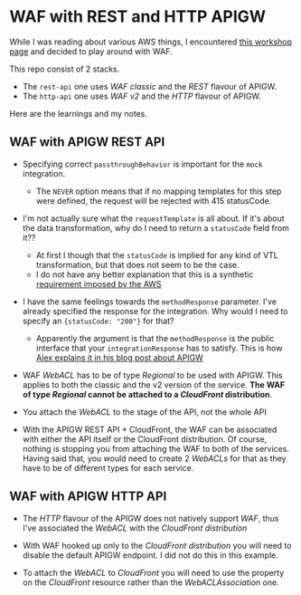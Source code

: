# WAF with REST and HTTP APIGW

While I was reading about various AWS things, I encountered [this workshop page](https://wellarchitectedlabs.com/security/300_labs/300_multilayered_api_security_with_cognito_and_waf/2_use_secrets_securely/) and decided to play around with WAF.

This repo consist of 2 stacks.

- The `rest-api` one uses _WAF classic_ and the _REST_ flavour of APIGW.
- The `http-api` one uses _WAF v2_ and the _HTTP_ flavour of APIGW.

Here are the learnings and my notes.

## WAF with APIGW REST API

- Specifying correct `passthroughBehavior` is important for the `mock` integration.
  - The `NEVER` option means that if no mapping templates for this step were defined, the request will be rejected with 415 statusCode.
- I'm not actually sure what the `requestTemplate` is all about. If it's about the data transformation, why do I need to return a `statusCode` field from it??
  - At first I though that the `statusCode` is implied for any kind of VTL transformation, but that does not seem to be the case.
  - I do not have any better explanation that this is a synthetic [requirement imposed by the AWS](https://docs.aws.amazon.com/apigateway/latest/developerguide/how-to-mock-integration.html#how-to-mock-integration-request-examples)
- I have the same feelings towards the `methodResponse` parameter. I've already specified the response for the integration. Why would I need to specify an `{statusCode: "200"}` for that?

  - Apparently the argument is that the `methodResponse` is the public interface that your `integrationResponse` has to satisfy.
    This is how [Alex explains it in his blog post about APIGW](https://www.alexdebrie.com/posts/api-gateway-elements/#defining-status-codes-in-method-responses)

- WAF _WebACL_ has to be of type _Regional_ to be used with APIGW. This applies to both the classic and the v2 version of the service.
  **The WAF of type _Regional_ cannot be attached to a _CloudFront_ distribution**.

- You attach the _WebACL_ to the stage of the API, not the whole API

- With the APIGW REST API + CloudFront, the WAF can be associated with either the API itself or the CloudFront distribution.
  Of course, nothing is stopping you from attaching the WAF to both of the services. Having said that, you would need to create 2 _WebACLs_ for that as they have to be of different types for each service.

## WAF with APIGW HTTP API

- The _HTTP_ flavour of the APIGW does not natively support _WAF_, thus I've associated the _WebACL_ with the _CloudFront distribution_

- With WAF hooked up only to the _CloudFront distribution_ you will need to disable the default APIGW endpoint.
  I did not do this in this example.

- To attach the _WebACL_ to _CloudFront_ you will need to use the property on the _CloudFront_ resource rather than the _WebACLAssociation_ one.
